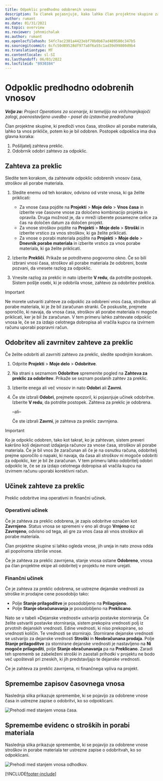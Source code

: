 ```yaml
---
title: Odpoklic predhodno odobrenih vnosov
description: Ta članek pojasnjuje, kako lahko član projektne skupine zahteva odpoklic predhodno predloženih in odobrenih evidenc o času, stroških in porabi materiala ter kako lahko vodja projekta odobri ali zavrne zahteve za odpoklic.
author: rumant
ms.date: 01/31/2021
ms.topic: overview
ms.reviewer: johnmichalak
ms.author: rumant
ms.openlocfilehash: 54fc7ac2301a4423ebf70b0b67ad489580c347b5
ms.sourcegitcommit: 6cfc50d89528df977a8f6a55c1ad39d99800d9b4
ms.translationtype: MT
ms.contentlocale: sl-SI
ms.lasthandoff: 06/03/2022
ms.locfileid: "8930384"
---
```

# <a name="recall-previously-approved-entries"></a>Odpoklic predhodno odobrenih vnosov

_**Velja za:** Project Operations za scenarije, ki temeljijo na virih/manjkajoči zalogi, poenostavljeno uvedbo – posel do izstavitve predračuna_

Član projektne skupine, ki predloži vnos časa, stroškov ali porabe materiala, lahko ta vnos prikliče, potem ko je bil odobren. Postopek odpoklica ima dva glavna koraka:

1. Pošiljatelj zahteva preklic.
2. Odobrnik odobri zahtevo za odpoklic.

## <a name="request-a-recall"></a>Zahteva za preklic

Sledite tem korakom, da zahtevate odpoklic odobrenih vnosov časa, stroškov ali porabe materiala.

1. Sledite enemu od teh korakov, odvisno od vrste vnosa, ki ga želite priklicati:

    - Za vnose časa pojdite na **Projekti** \> **Moje delo** \> **Vnos časa** in izberite vse časovne vnose za določeno kombinacijo projekta in opravila. Druga možnost je, da v mreži izberete posamezne celice za čas na določen datum za določen projekt.
    - Za vnose stroškov pojdite na **Projekti** \> **Moje delo** \> **Stroški** in izberite vrstico za vnos stroškov, ki ga želite priklicati.
    - Za vnose o porabi materiala pojdite na **Projekti** \> **Moje delo** \> **Dnevnik porabe materiala** in izberite vrstico za vnos porabe materiala, ki ga želite priklicati.

2. Izberite **Prekliči**. Prikaže se potrditveno pogovorno okno. Če so bili izbrani vnosi časa, stroškov ali porabe materiala že odobreni, boste pozvani, da vnesete razlog za odpoklic.
3. Vnesite razlog za preklic in nato izberite **V redu**, da potrdite postopek. Sistem pošlje osebi, ki je odobrila vnose, zahtevo za odobritev preklica.

> [!IMPORTANT]
> Ne morete ustvariti zahteve za odpoklic za odobreni vnos časa, stroškov ali porabe materiala, ki je že bil zaračunan stranki. Če poskusite, prejmete sporočilo, ki navaja, da vnosa časa, stroškov ali porabe materiala ni mogoče priklicati, ker je bil že zaračunan. V tem primeru lahko zahtevate odpoklic vnosa le, če se za izdajo celotnega dobropisa ali vračila kupcu na izvirnem računu uporabi popravni račun.

## <a name="approve-or-reject-a-recall-request"></a>Odobritev ali zavrnitev zahteve za preklic

Če želite odobriti ali zavrniti zahtevo za preklic, sledite spodnjim korakom.

1. Odprite **Projekti** \> **Moje delo** \> **Odobritve**.
2. Na strani s seznamom **Odobritve** spremenite pogled na **Zahteva za preklic za odobritev**. Prikaže se seznam poslanih zahtev za preklic.
3. Izberite enega ali več vnosov in nato **Odobri** ali **Zavrni**.
4. Če ste izbrali **Odobri**, prejmete opozoril, ki pojasnjuje učinek odobritve. Izberite **V redu**, da potrdite postopek. Zahteva za preklic je odobrena.

    –ali–

    Če ste izbrali **Zavrni**, je zahteva za preklic zavrnjena.

> [!IMPORTANT]
> Ko je odpoklic odobren, tako kot takrat, ko je zahtevan, sistem preveri kakršno koli dejavnost izdajanja računov za vnose časa, stroškov ali porabe materiala. Če je bil vnos že zaračunan ali če je na osnutku računa, odobritelj prejme sporočilo o napaki, ki navaja, da časa ali stroškov ni mogoče odobriti za odpoklic, ker je bil že zaračunan. V tem primeru lahko odobritelj odobri odpoklic le, če se za izdajo celotnega dobropisa ali vračila kupcu na izvirnem računu uporabi korektivni račun.

## <a name="impact-of-a-recall-request"></a>Učinek zahteve za preklic

Preklic odobritve ima operativni in finančni učinek.

### <a name="operational-impact"></a>Operativni učinek

Če je zahteva za preklic odobrena, je zapis odobritve označen kot **Zavrnjeno**. Status vnosa se spremeni v eno ali drugo **Vrnjeno** oz **Zavrnjeno**, odvisno od tega, ali gre za vnos časa ali vnos stroškov ali porabe materiala.

Član projektne skupine si lahko ogleda vnose, jih ureja in nato znova odda ali popolnoma izbriše vnose.

Če je zahteva za preklic zavrnjena, stanje vnosa ostane **Odobreno**, vnosa pa član projektne ekipe ali odobritelj v projektu ne more urejati.

### <a name="financial-impact"></a>Finančni učinek

Če je zahteva za preklic odobrena, se ustrezne dejanske vrednosti za stroške in prodajne cene posodobijo tako:

- Polje **Stanje prilagoditve** je posodobljeno na **Prilagojeno**.
- Polje **Stanje obračunavanja** je posodobljeno na **Preklicano**.

Nato se v tabeli »Dejanske vrednosti« ustvarijo postavke storniranja. Če želite ustvariti postavke storniranja, sistem prekopira vrednosti polj iz prvotnih dejanskih vrednosti. Edine vrednosti, ki niso prekopirane, so vrednosti količin. Te vrednosti se stornirajo. Stornirane dejanske vrednosti se ustvarijo za dejanske vrednosti **Stroški** in **Neobračunana prodaja**. Polje **Stanje prilagoditve** za stornirane dejanske vrednosti je nastavljeno na **Ni mogoče prilagoditi**, polje **Stanje obračunavanja** pa na **Preklicano**. Zaradi teh sprememb se zabeleženi stroški in zaostali prihodki v projektu ne bodo več upoštevali pri zneskih, ki jih predstavljajo te dejanske vrednosti.

Če je zahteva za preklic zavrnjena, ni finančnega vpliva na projekt.

## <a name="changes-to-time-entry-records"></a>Spremembe zapisov časovnega vnosa

Naslednja slika prikazuje spremembe, ki se pojavijo za odobrene vnose časa in ustrezne zapise o odobritvi, ko so odpoklicani.

![Prehodi med stanjem vnosa časa.](media/TimeEntryStateTransitions.png)

## <a name="changes-to-expense-and-material-usage-entry-records"></a>Spremembe evidenc o stroških in porabi materiala

Naslednja slika prikazuje spremembe, ki se pojavijo za odobrene vnose stroškov in porabe materiala ter ustrezne zapise o odobritvah, ko so odpoklicani.

![Prehodi med stanjem vnosa odhodkov.](media/ExpenseEntryStateTransitions.png)

[!INCLUDE[footer-include](../includes/footer-banner.md)]
